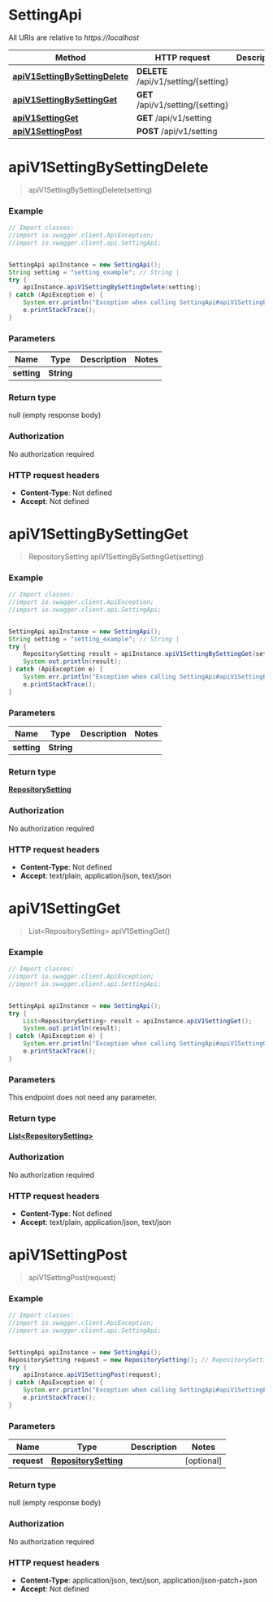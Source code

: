 # SettingApi

All URIs are relative to *https://localhost*

Method | HTTP request | Description
------------- | ------------- | -------------
[**apiV1SettingBySettingDelete**](SettingApi.md#apiV1SettingBySettingDelete) | **DELETE** /api/v1/setting/{setting} | 
[**apiV1SettingBySettingGet**](SettingApi.md#apiV1SettingBySettingGet) | **GET** /api/v1/setting/{setting} | 
[**apiV1SettingGet**](SettingApi.md#apiV1SettingGet) | **GET** /api/v1/setting | 
[**apiV1SettingPost**](SettingApi.md#apiV1SettingPost) | **POST** /api/v1/setting | 


<a name="apiV1SettingBySettingDelete"></a>
# **apiV1SettingBySettingDelete**
> apiV1SettingBySettingDelete(setting)



### Example
```java
// Import classes:
//import io.swagger.client.ApiException;
//import io.swagger.client.api.SettingApi;


SettingApi apiInstance = new SettingApi();
String setting = "setting_example"; // String | 
try {
    apiInstance.apiV1SettingBySettingDelete(setting);
} catch (ApiException e) {
    System.err.println("Exception when calling SettingApi#apiV1SettingBySettingDelete");
    e.printStackTrace();
}
```

### Parameters

Name | Type | Description  | Notes
------------- | ------------- | ------------- | -------------
 **setting** | **String**|  |

### Return type

null (empty response body)

### Authorization

No authorization required

### HTTP request headers

 - **Content-Type**: Not defined
 - **Accept**: Not defined

<a name="apiV1SettingBySettingGet"></a>
# **apiV1SettingBySettingGet**
> RepositorySetting apiV1SettingBySettingGet(setting)



### Example
```java
// Import classes:
//import io.swagger.client.ApiException;
//import io.swagger.client.api.SettingApi;


SettingApi apiInstance = new SettingApi();
String setting = "setting_example"; // String | 
try {
    RepositorySetting result = apiInstance.apiV1SettingBySettingGet(setting);
    System.out.println(result);
} catch (ApiException e) {
    System.err.println("Exception when calling SettingApi#apiV1SettingBySettingGet");
    e.printStackTrace();
}
```

### Parameters

Name | Type | Description  | Notes
------------- | ------------- | ------------- | -------------
 **setting** | **String**|  |

### Return type

[**RepositorySetting**](RepositorySetting.md)

### Authorization

No authorization required

### HTTP request headers

 - **Content-Type**: Not defined
 - **Accept**: text/plain, application/json, text/json

<a name="apiV1SettingGet"></a>
# **apiV1SettingGet**
> List&lt;RepositorySetting&gt; apiV1SettingGet()



### Example
```java
// Import classes:
//import io.swagger.client.ApiException;
//import io.swagger.client.api.SettingApi;


SettingApi apiInstance = new SettingApi();
try {
    List<RepositorySetting> result = apiInstance.apiV1SettingGet();
    System.out.println(result);
} catch (ApiException e) {
    System.err.println("Exception when calling SettingApi#apiV1SettingGet");
    e.printStackTrace();
}
```

### Parameters
This endpoint does not need any parameter.

### Return type

[**List&lt;RepositorySetting&gt;**](RepositorySetting.md)

### Authorization

No authorization required

### HTTP request headers

 - **Content-Type**: Not defined
 - **Accept**: text/plain, application/json, text/json

<a name="apiV1SettingPost"></a>
# **apiV1SettingPost**
> apiV1SettingPost(request)



### Example
```java
// Import classes:
//import io.swagger.client.ApiException;
//import io.swagger.client.api.SettingApi;


SettingApi apiInstance = new SettingApi();
RepositorySetting request = new RepositorySetting(); // RepositorySetting | 
try {
    apiInstance.apiV1SettingPost(request);
} catch (ApiException e) {
    System.err.println("Exception when calling SettingApi#apiV1SettingPost");
    e.printStackTrace();
}
```

### Parameters

Name | Type | Description  | Notes
------------- | ------------- | ------------- | -------------
 **request** | [**RepositorySetting**](RepositorySetting.md)|  | [optional]

### Return type

null (empty response body)

### Authorization

No authorization required

### HTTP request headers

 - **Content-Type**: application/json, text/json, application/json-patch+json
 - **Accept**: Not defined

